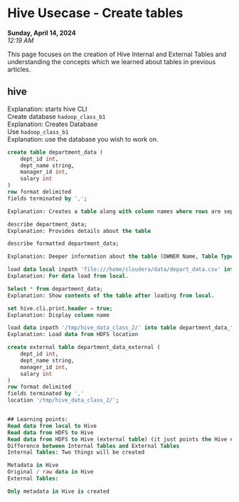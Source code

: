 # Hive Usecase - Create tables

**Sunday, April 14, 2024**  
*12:19 AM*

This page focuses on the creation of Hive Internal and External Tables and understanding the concepts which we learned about tables in previous articles.

## hive 
Explanation: starts hive CLI  
Create database `hadoop_class_b1`  
Explanation: Creates Database  
Use `hadoop_class_b1`  
Explanation: use the database you wish to work on.

```sql
create table department_data (
    dept_id int,
    dept_name string,
    manager_id int,
    salary int
) 
row format delimited 
fields terminated by ',';

Explanation: Creates a table along with column names where rows are separated by NEW LINE (default is '\n') and fields are separated by ','.

describe department_data;
Explanation: Provides details about the table

describe formatted department_data;

Explanation: Deeper information about the table (OWNER Name, Table Type, Location, etc)

load data local inpath 'file:///home/cloudera/data/depart_data.csv' into table department_data;
Explanation: For data load from local.

Select * from department_data;
Explanation: Show contents of the table after loading from local.

set hive.cli.print.header = true;
Explanation: Display column name

load data inpath '/tmp/hive_data_class_2/' into table department_data_from_hdfs;
Explanation: Load data from HDFS location

create external table department_data_external (
    dept_id int,
    dept_name string,
    manager_id int,
    salary int
) 
row format delimited 
fields terminated by ',' 
location '/tmp/hive_data_class_2/'; 


## Learning points:
Read data from local to Hive
Read data from HDFS to Hive
Read data from HDFS to Hive (external table) (it just points the Hive engine to HDFS folder location where data is stored)
Difference between Internal Tables and External Tables
Internal Tables: Two things will be created

Metadata in Hive
Original / raw data in Hive
External Tables:

Only metadata in Hive is created